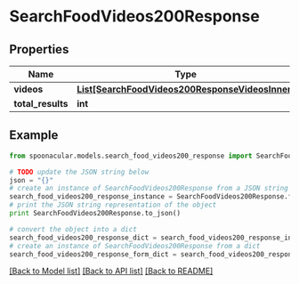 # SearchFoodVideos200Response



## Properties

Name | Type | Description | Notes
------------ | ------------- | ------------- | -------------
**videos** | [**List[SearchFoodVideos200ResponseVideosInner]**](SearchFoodVideos200ResponseVideosInner.md) |  | 
**total_results** | **int** |  | 

## Example

```python
from spoonacular.models.search_food_videos200_response import SearchFoodVideos200Response

# TODO update the JSON string below
json = "{}"
# create an instance of SearchFoodVideos200Response from a JSON string
search_food_videos200_response_instance = SearchFoodVideos200Response.from_json(json)
# print the JSON string representation of the object
print SearchFoodVideos200Response.to_json()

# convert the object into a dict
search_food_videos200_response_dict = search_food_videos200_response_instance.to_dict()
# create an instance of SearchFoodVideos200Response from a dict
search_food_videos200_response_form_dict = search_food_videos200_response.from_dict(search_food_videos200_response_dict)
```
[[Back to Model list]](../README.md#documentation-for-models) [[Back to API list]](../README.md#documentation-for-api-endpoints) [[Back to README]](../README.md)


